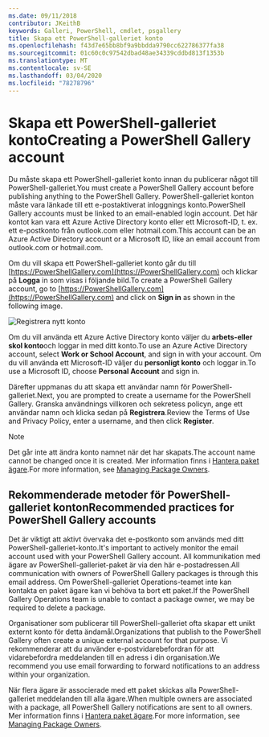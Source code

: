 ```yaml
---
ms.date: 09/11/2018
contributor: JKeithB
keywords: Galleri, PowerShell, cmdlet, psgallery
title: Skapa ett PowerShell-galleriet konto
ms.openlocfilehash: f43d7e65bb8bf9a9bbdda9790cc622786377fa38
ms.sourcegitcommit: 01c60c0c97542dbad48ae34339cddbd813f1353b
ms.translationtype: MT
ms.contentlocale: sv-SE
ms.lasthandoff: 03/04/2020
ms.locfileid: "78278796"
---
```

# <a name="creating-a-powershell-gallery-account"></a><span data-ttu-id="e47f7-103">Skapa ett PowerShell-galleriet konto</span><span class="sxs-lookup"><span data-stu-id="e47f7-103">Creating a PowerShell Gallery account</span></span>

<span data-ttu-id="e47f7-104">Du måste skapa ett PowerShell-galleriet konto innan du publicerar något till PowerShell-galleriet.</span><span class="sxs-lookup"><span data-stu-id="e47f7-104">You must create a PowerShell Gallery account before publishing anything to the PowerShell Gallery.</span></span>
<span data-ttu-id="e47f7-105">PowerShell-galleriet konton måste vara länkade till ett e-postaktiverat inloggnings konto.</span><span class="sxs-lookup"><span data-stu-id="e47f7-105">PowerShell Gallery accounts must be linked to an email-enabled login account.</span></span> <span data-ttu-id="e47f7-106">Det här kontot kan vara ett Azure Active Directory konto eller ett Microsoft-ID, t. ex. ett e-postkonto från outlook.com eller hotmail.com.</span><span class="sxs-lookup"><span data-stu-id="e47f7-106">This account can be an Azure Active Directory account or a Microsoft ID, like an email account from outlook.com or hotmail.com.</span></span>

<span data-ttu-id="e47f7-107">Om du vill skapa ett PowerShell-galleriet konto går du till [https://PowerShellGallery.com](https://PowerShellGallery.com) och klickar på **Logga** in som visas i följande bild.</span><span class="sxs-lookup"><span data-stu-id="e47f7-107">To create a PowerShell Gallery account, go to [https://PowerShellGallery.com](https://PowerShellGallery.com) and click on **Sign in** as shown in the following image.</span></span>

![Registrera nytt konto](media/creating-an-account/CreateAccount-Register.png)

<span data-ttu-id="e47f7-109">Om du vill använda ett Azure Active Directory konto väljer du **arbets-eller skol konto**och loggar in med ditt konto.</span><span class="sxs-lookup"><span data-stu-id="e47f7-109">To use an Azure Active Directory account, select **Work or School Account**, and sign in with your account.</span></span> <span data-ttu-id="e47f7-110">Om du vill använda ett Microsoft-ID väljer du **personligt konto** och loggar in.</span><span class="sxs-lookup"><span data-stu-id="e47f7-110">To use a Microsoft ID, choose **Personal Account** and sign in.</span></span>

<span data-ttu-id="e47f7-111">Därefter uppmanas du att skapa ett användar namn för PowerShell-galleriet.</span><span class="sxs-lookup"><span data-stu-id="e47f7-111">Next, you are prompted to create a username for the PowerShell Gallery.</span></span> <span data-ttu-id="e47f7-112">Granska användnings villkoren och sekretess policyn, ange ett användar namn och klicka sedan på **Registrera**.</span><span class="sxs-lookup"><span data-stu-id="e47f7-112">Review the Terms of Use and Privacy Policy, enter a username, and then click **Register**.</span></span>

> [!NOTE]
> <span data-ttu-id="e47f7-113">Det går inte att ändra konto namnet när det har skapats.</span><span class="sxs-lookup"><span data-stu-id="e47f7-113">The account name cannot be changed once it is created.</span></span> <span data-ttu-id="e47f7-114">Mer information finns i [Hantera paket ägare](managing-package-owners.md).</span><span class="sxs-lookup"><span data-stu-id="e47f7-114">For more information, see [Managing Package Owners](managing-package-owners.md).</span></span>

## <a name="recommended-practices-for-powershell-gallery-accounts"></a><span data-ttu-id="e47f7-115">Rekommenderade metoder för PowerShell-galleriet konton</span><span class="sxs-lookup"><span data-stu-id="e47f7-115">Recommended practices for PowerShell Gallery accounts</span></span>

<span data-ttu-id="e47f7-116">Det är viktigt att aktivt övervaka det e-postkonto som används med ditt PowerShell-galleriet-konto.</span><span class="sxs-lookup"><span data-stu-id="e47f7-116">It's important to actively monitor the email account used with your PowerShell Gallery account.</span></span> <span data-ttu-id="e47f7-117">All kommunikation med ägare av PowerShell-galleriet-paket är via den här e-postadressen.</span><span class="sxs-lookup"><span data-stu-id="e47f7-117">All communication with owners of PowerShell Gallery packages is through this email address.</span></span> <span data-ttu-id="e47f7-118">Om PowerShell-galleriet Operations-teamet inte kan kontakta en paket ägare kan vi behöva ta bort ett paket.</span><span class="sxs-lookup"><span data-stu-id="e47f7-118">If the PowerShell Gallery Operations team is unable to contact a package owner, we may be required to delete a package.</span></span>

<span data-ttu-id="e47f7-119">Organisationer som publicerar till PowerShell-galleriet ofta skapar ett unikt externt konto för detta ändamål.</span><span class="sxs-lookup"><span data-stu-id="e47f7-119">Organizations that publish to the PowerShell Gallery often create a unique external account for that purpose.</span></span> <span data-ttu-id="e47f7-120">Vi rekommenderar att du använder e-postvidarebefordran för att vidarebefordra meddelanden till en adress i din organisation.</span><span class="sxs-lookup"><span data-stu-id="e47f7-120">We recommend you use email forwarding to forward notifications to an address within your organization.</span></span>

<span data-ttu-id="e47f7-121">När flera ägare är associerade med ett paket skickas alla PowerShell-galleriet meddelanden till alla ägare.</span><span class="sxs-lookup"><span data-stu-id="e47f7-121">When multiple owners are associated with a package, all PowerShell Gallery notifications are sent to all owners.</span></span> <span data-ttu-id="e47f7-122">Mer information finns i [Hantera paket ägare](managing-package-owners.md).</span><span class="sxs-lookup"><span data-stu-id="e47f7-122">For more information, see [Managing Package Owners](managing-package-owners.md).</span></span>
